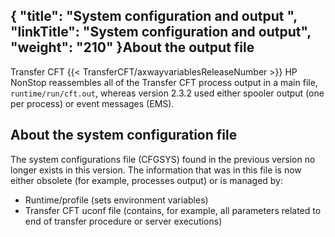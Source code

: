 {
    "title": "System configuration and output ",
    "linkTitle": "System configuration and output",
    "weight": "210"
}About the output file
---------------------

Transfer CFT {{< TransferCFT/axwayvariablesReleaseNumber  >}} HP NonStop reassembles all of the Transfer CFT process output in a main file, `runtime/run/cft.out`, whereas version 2.3.2 used either spooler output (one per process) or event messages (EMS).

About the system configuration file
-----------------------------------

The system configurations file (CFGSYS) found in the previous version no longer exists in this version. The information that was in this file is now either obsolete (for example, processes output) or is managed by:

- Runtime/profile (sets environment variables)
- Transfer CFT uconf file (contains, for example, all parameters related to end of transfer procedure or server executions)
